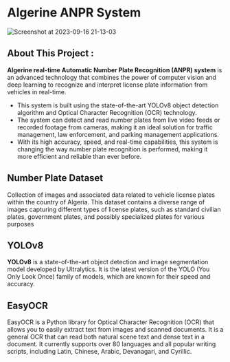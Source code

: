 # Algerine ANPR System

![Screenshot at 2023-09-16 21-13-03](https://github.com/Tuning-AI/ANPR-system/assets/145156896/f6d9c613-fb18-423b-a948-f6522fde4e98)


## About This Project :

**Algerine real-time Automatic Number Plate Recognition (ANPR) system** is an advanced technology that combines the power of 
computer vision and deep learning to recognize and interpret license plate information from vehicles in real-time. 
* This system is built using the state-of-the-art YOLOv8 object detection algorithm and Optical Character Recognition (OCR) technology. 
* The system can detect and read number plates from live video feeds or recorded footage from cameras, making it an ideal solution for traffic management,
law enforcement, and parking management applications.
* With its high accuracy, speed, and real-time capabilities, this system is changing the way number plate recognition is performed, making it more efficient and reliable than ever before.

## Number Plate Dataset 
Collection of images and associated data related to vehicle license plates within the country of Algeria. This dataset contains a diverse range of images capturing different types of license plates, such as standard civilian plates, government plates, and possibly specialized plates for various purposes

## YOLOv8
**YOLOv8** is a state-of-the-art object detection and image segmentation model developed by Ultralytics. It is the latest version of the YOLO (You Only Look Once) family of models, which are known for their speed and accuracy.

## EasyOCR
EasyOCR is a Python library for Optical Character Recognition (OCR) that allows you to easily extract text from images and scanned documents. It is a general OCR that can read both natural scene text and dense text in a document. It currently supports over 80 languages and all popular writing scripts, including Latin, Chinese, Arabic, Devanagari, and Cyrillic.


